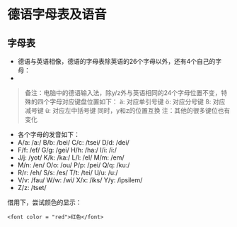 # 德语字母表及语音

## 字母表

- 德语与英语相像，德语的字母表除英语的26个字母以外，还有4个自己的字母：
- 

> 备注：电脑中的德语输入法，除y/z外与英语相同的24个字母位置不变，特殊的四个字母对应键盘位置如下：
> ä: 对应单引号键
> ö: 对应分号键
> ß: 对应减号键
> ü: 对应左中括号键
> 同时，y和z的位置互换
> 注：其他的很多键位也有变化

- 各个字母的发音如下：
- A/a: /a:/     B/b: /bei/  C/c: /tsei/ D/d: /dei/
- F/f: /ef/     G/g: /gei/  H/h: /ha:/  I/i: /i:/
- J/j: /yot/    K/k: /ka:/  L/l: /el/   M/m: /em/
- M/n: /en/     O/o: /ou/   P/p: /pei/  Q/q: /ku:/
- R/r: /eh/     S/s: /es/   T/t: /tei/  U/u: /u:/
- V/v: /fau/    W/w: /wi/   X/x: /iks/  Y/y: /ipsilem/
- Z/z: /tset/

借用下，尝试颜色的显示：

`<font color = "red">红色</font>`
